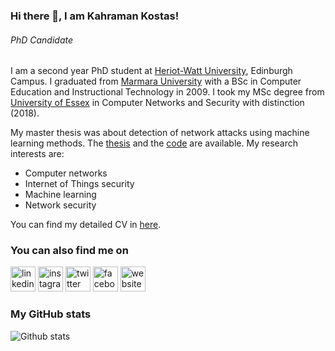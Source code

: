 ### Hi there 👋, I am Kahraman Kostas!
###### *PhD Candidate*


I am a second year PhD student at [Heriot-Watt University](https://www.hw.ac.uk/), Edinburgh Campus. I graduated from [Marmara University](https://www.marmara.edu.tr/en) with a BSc in Computer Education and Instructional Technology in 2009. I took my MSc degree from [University of Essex](https://www.essex.ac.uk/)  in Computer Networks and Security with distinction (2018).

My master thesis was about detection of network attacks using machine learning methods. The [thesis](https://www.researchgate.net/publication/328512658_Anomaly_Detection_in_Networks_Using_Machine_Learning) and the [code](https://github.com/bozbil/Anomaly-Detection-in-Networks-Using-Machine-Learning) are available. My research interests are:

+  Computer networks
+  Internet of Things security
+  Machine learning
+  Network security

You can find my detailed CV in [here](https://github.com/bozbil/bozbil.github.io/blob/master/assets/docs/Kahramankostas_CV.pdf).


### You can also find me on
[<img src='https://cdn.jsdelivr.net/npm/simple-icons@3.0.1/icons/linkedin.svg' alt='linkedin' height='40'>](https://www.linkedin.com/in/kkostas/)  [<img src='https://cdn.jsdelivr.net/npm/simple-icons@3.0.1/icons/instagram.svg' alt='instagram' height='40'>](https://www.instagram.com/kahramankostas/)  [<img src='https://cdn.jsdelivr.net/npm/simple-icons@3.0.1/icons/twitter.svg' alt='twitter' height='40'>](https://twitter.com/@kkostas) [<img src='https://cdn.jsdelivr.net/npm/simple-icons@3.0.1/icons/facebook.svg' alt='facebook' height='40'>](https://www.facebook.com/kahramankostas) [<img src='https://cdn.jsdelivr.net/npm/simple-icons@3.0.1/icons/icloud.svg' alt='website' height='40'>](https://bozbil.github.io/)  

### My GitHub stats
![Github stats](https://github-readme-stats.vercel.app/api?username=bozbil&show_icons=true)


